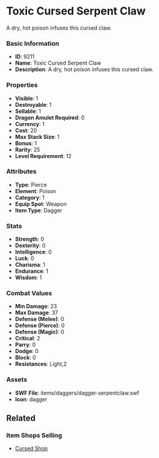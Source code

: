 # Toxic Cursed Serpent Claw

A dry, hot poison infuses this cursed claw.

### Basic Information

- **ID**: 9211
- **Name**: Toxic Cursed Serpent Claw
- **Description**: A dry, hot poison infuses this cursed claw.

### Properties

- **Visible**: 1
- **Destroyable**: 1
- **Sellable**: 1
- **Dragon Amulet Required**: 0
- **Currency**: 1
- **Cost**: 20
- **Max Stack Size**: 1
- **Bonus**: 1
- **Rarity**: 25
- **Level Requirement**: 12

### Attributes

- **Type**: Pierce
- **Element**: Poison
- **Category**: 1
- **Equip Spot**: Weapon
- **Item Type**: Dagger

### Stats

- **Strength**: 0
- **Dexterity**: 0
- **Intelligence**: 0
- **Luck**: 0
- **Charisma**: 1
- **Endurance**: 1
- **Wisdom**: 1

### Combat Values

- **Min Damage**: 23
- **Max Damage**: 37
- **Defense (Melee)**: 0
- **Defense (Pierce)**: 0
- **Defense (Magic)**: 0
- **Critical**: 2
- **Parry**: 0
- **Dodge**: 0
- **Block**: 0
- **Resistances**: Light,2

### Assets

- **SWF File**: items/daggers/dagger-serpentclaw.swf
- **Icon**: dagger

## Related

### Item Shops Selling

- [Cursed Shop](../item-shops/319-cursed-shop.md)

